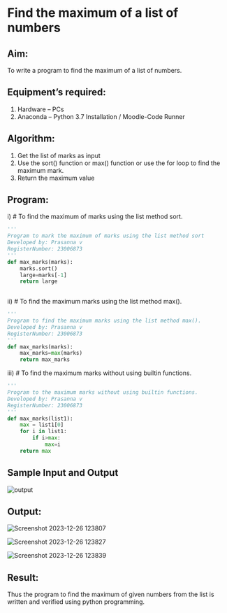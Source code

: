 # Find the maximum of a list of numbers
## Aim:
To write a program to find the maximum of a list of numbers.
## Equipment’s required:
1.	Hardware – PCs
2.	Anaconda – Python 3.7 Installation / Moodle-Code Runner
## Algorithm:
1.	Get the list of marks as input
2.	Use the sort() function or max() function or use the for loop to find the maximum mark.
3.	Return the maximum value
## Program:

i)	# To find the maximum of marks using the list method sort.
```Python
''' 
Program to mark the maximum of marks using the list method sort
Developed by: Prasanna v
RegisterNumber: 23006873
'''
def max_marks(marks):
    marks.sort()
    large=marks[-1]
    return large
    

```

ii)	# To find the maximum marks using the list method max().
```Python
''' 
Program to find the maximum marks using the list method max().
Developed by: Prasanna v
RegisterNumber: 23006873
'''
def max_marks(marks):
    max_marks=max(marks)
    return max_marks


```

iii) # To find the maximum marks without using builtin functions.
```Python
''' 
Program to the maximum marks without using builtin functions.
Developed by: Prasanna v
RegisterNumber: 23006873
'''
def max_marks(list1):
    max = list1[0]
    for i in list1:
        if i>max:
            max=i
    return max


```
## Sample Input and Output
![output](./img/max_marks1.jpg) 

## Output:
![Screenshot 2023-12-26 123807](https://github.com/prasannavenkat01/FindMaximum/assets/150702500/1530d85b-f8a6-46df-8951-b92fbecf6187)

![Screenshot 2023-12-26 123827](https://github.com/prasannavenkat01/FindMaximum/assets/150702500/41a809da-749b-442e-9a5f-6656679af0f0)

![Screenshot 2023-12-26 123839](https://github.com/prasannavenkat01/FindMaximum/assets/150702500/493b08b5-70fa-4bd7-8627-6b041003ae84)




## Result:
Thus the program to find the maximum of given numbers from the list is written and verified using python programming.
